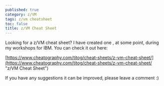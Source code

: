 ```yaml
---
published: true
category: z/VM
tags: z/vm cheatsheet
toc: false
title: z/VM Cheat Sheet
---
```

Looking for a z/VM cheat sheet? I have created one , at some point, during my workshops for IBM. You can check it out here:

[https://www.cheatography.com/titog/cheat-sheets/z-vm-cheat-sheet/](https://www.cheatography.com/titog/cheat-sheets/z-vm-cheat-sheet/ "z/VM Cheat Sheet")

If you have any suggestions it can be improved, please leave a comment :)
